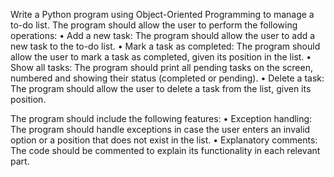 Write a Python program using Object-Oriented Programming to manage a to-do list. The program should allow the user to perform the following operations:
• Add a new task: The program should allow the user to add a new task to the to-do list.
• Mark a task as completed: The program should allow the user to mark a task as completed, given its position in the list.
• Show all tasks: The program should print all pending tasks on the screen, numbered and showing their status (completed or pending).
• Delete a task: The program should allow the user to delete a task from the list, given its position.

The program should include the following features:
• Exception handling: The program should handle exceptions in case the user enters an invalid option or a position that does not exist in the list.
• Explanatory comments: The code should be commented to explain its functionality in each relevant part.

